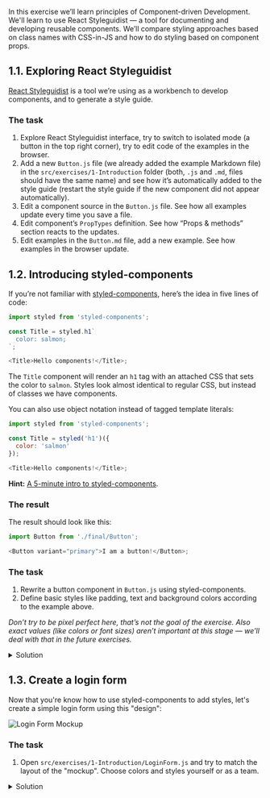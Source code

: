 In this exercise we’ll learn principles of Component-driven Development. We'll learn to use React Styleguidist — a tool for documenting and developing reusable components. We’ll compare styling approaches based on class names with CSS-in-JS and how to do styling based on component props.

## 1.1. Exploring React Styleguidist

[React Styleguidist](https://react-styleguidist.js.org/) is a tool we’re using as a workbench to develop components, and to generate a style guide.

### The task

1. Explore React Styleguidist interface, try to switch to isolated mode (a button in the top right corner), try to edit code of the examples in the browser.
1. Add a new `Button.js` file (we already added the example Markdown file) in the `src/exercises/1-Introduction` folder (both, `.js` and `.md`, files should have the same name) and see how it’s automatically added to the style guide (restart the style guide if the new component did not appear automatically).
1. Edit a component source in the `Button.js` file. See how all examples update every time you save a file.
1. Edit component’s `PropTypes` definition. See how “Props & methods” section reacts to the updates.
1. Edit examples in the `Button.md` file, add a new example. See how examples in the browser update.

## 1.2. Introducing styled-components

If you’re not familiar with [styled-components](https://www.styled-components.com/), here’s the idea in five lines of code:

```js static
import styled from 'styled-components';

const Title = styled.h1`
  color: salmon;
`;

<Title>Hello components!</Title>;
```

The `Title` component will render an `h1` tag with an attached CSS that sets the color to `salmon`. Styles look almost identical to regular CSS, but instead of classes we have components.

You can also use object notation instead of tagged template literals:

```js static
import styled from 'styled-components';

const Title = styled('h1')({
  color: 'salmon'
});

<Title>Hello components!</Title>;
```

**Hint:** [A 5-minute intro to styled-components](https://medium.freecodecamp.org/a-5-minute-intro-to-styled-components-41f40eb7cd55).

### The result

The result should look like this:

```js noeditor
import Button from './final/Button';

<Button variant="primary">I am a button!</Button>;
```

### The task

1. Rewrite a button component in `Button.js` using styled-components.
1. Define basic styles like padding, text and background colors according to the example above.

_Don’t try to be pixel perfect here, that’s not the goal of the exercise. Also exact values (like colors or font sizes) aren’t important at this stage — we’ll deal with that in the future exercises._

<details>
 <summary>Solution</summary>

A component (`src/exercises/1-Introduction/Button.js`):

```js {"file": "final/Button.js", "static": true}
```

</details>

## 1.3. Create a login form

Now that you're know how to use styled-components to add styles, let's create a simple login form using this "design":

![Login Form Mockup](assets/napkin.jpg)

### The task

1. Open `src/exercises/1-Introduction/LoginForm.js` and try to match the layout of the "mockup". Choose colors and styles yourself or as a team.

<details>
 <summary>Solution</summary>

A component (`src/exercises/1-Introduction/LoginForm.js`):

```js {"file": "final/LoginForm.js", "static": true}
```

</details>
